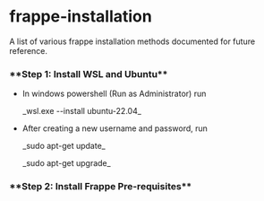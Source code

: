# frappe-installation
A list of various frappe installation methods documented for future reference.

<h3> **Step 1: Install WSL and Ubuntu** </h3>
  <ul>
  <li> In windows powershell (Run as Administrator) run </li>
    <p> _wsl.exe --install ubuntu-22.04_ </p>
  <li> After creating a new username and password, run </li>
    <p> _sudo apt-get update_ </p>
    <p> _sudo apt-get upgrade_ </p>
  </ul>
<h3> **Step 2: Install Frappe Pre-requisites** </h3>
